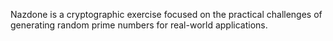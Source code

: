 Nazdone is a cryptographic exercise focused on the practical challenges of generating random prime numbers for real-world applications.

